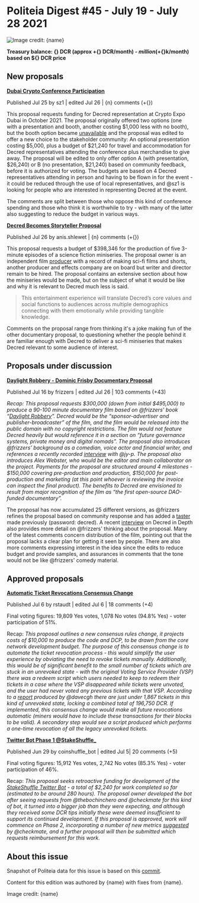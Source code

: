 # Politeia Digest #45 - July 19 - July 28 2021

![Image credit: {name}](img/{path})

**Treasury balance: {} DCR (approx +{} DCR/month) - ${} million (+${}k/month) based on ${} DCR price**

## New proposals

**[Dubai Crypto Conference Participation](https://proposals.decred.org/record/51c4128)**

Published Jul 25 by sz1 | edited Jul 26 | {n} comments (+{})

This proposal requests funding for Decred representation at Crypto Expo Dubai in October 2021. The proposal originally offered two options (one with a presentation and booth, another costing $1,000 less with no booth), but the booth option became [unavailable](https://proposals.decred.org/record/51c4128/comments/6) and the proposal was edited to offer a new choice to the stakeholder community: An optional presentation costing $5,000, plus a budget of $21,240 for travel and accommodation for Decred representatives attending the conference plus merchandise to give away. The proposal will be edited to only offer option A (with presentation, $26,240) or B (no presentation, $21,240) based on community feedback, before it is authorized for voting. The budgets are based on 4 Decred representatives attending in person and having to be flown in for the event - it could be reduced through the use of local representatives, and @sz1 is looking for people who are interested in representing Decred at the event.

The comments are split between those who oppose this kind of conference spending and those who think it is worthwhile to try - with many of the latter also suggesting to reduce the budget in various ways.

**[Decred Becomes Storyteller Proposal](https://proposals.decred.org/record/a3fa55f)**

Published Jul 26 by anis.shlewet | {n} comments (+{})

This proposal requests a budget of $398,346 for the production of five 3-minute episodes of a science fiction miniseries. The proposal owner is an independent film [producer](https://www.imdb.com/name/nm3222266/) with a record of making sci-fi films and shorts, another producer and effects company are on board but writer and director remain to be hired. The proposal contains an extensive section about how the miniseries would be made, but on the subject of what it would be like and why it is relevant to Decred much less is said.

> This entertainment experience will translate Decred’s core values and social functions to audiences across multiple demographics connecting with them emotionally while providing tangible knowledge.

Comments on the proposal range from thinking it's a joke making fun of the other documentary proposal, to questioning whether the people behind it are familiar enough with Decred to deliver a sci-fi miniseries that makes Decred relevant to some audience of interest.

## Proposals under discussion

**[Daylight Robbery - Dominic Frisby Documentary Proposal](https://proposals.decred.org/record/ae609f1)**

Published Jul 16 by frizzers | edited Jul 26 | 103 comments (+43)

*Recap: This proposal requests $300,000 (down from initial $495,000) to produce a 90-100 minute documentary film based on @frizzers’ book “[Daylight Robbery](https://www.penguin.co.uk/books/309/309526/daylight-robbery/9780241360842.html)”. Decred would be the “sponsor-advertiser and publisher-broadcaster” of the film, and the film would be released into the public domain with no copyright restrictions. The film would not feature Decred heavily but would reference it in a section on “future governance systems, private money and digital nomads”. The proposal also introduces @frizzers’ background as a comedian, voice actor and financial writer, and references a recently recorded [interview](https://youtu.be/ZCfIM8IHurU) with @jy-p. The proposal also introduces Alex Webster, who would be the editor and main collaborator on the project. Payments for the proposal are structured around 4 milestones - $150,000 covering pre-production and production, $150,000 for post-production and marketing (at this point whoever is reviewing the invoice can inspect the final product). The benefits to Decred are envisioned to result from major recognition of the film as “the first open-source DAO-funded documentary”.*

The proposal has now accumulated 25 different versions, as @frizzers refines the proposal based on community response and has added a [taster](https://vimeo.com/579454992) made previously (password: decred). A recent [interview](https://youtu.be/WpMKGsQLxic?t=221) on Decred in Depth also provides more detail on @frizzers' thinking about the proposal. Many of the latest comments concern distribution of the film, pointing out that the proposal lacks a clear plan for getting it seen by people. There are also more comments expressing interest in the idea since the edits to reduce budget and provide samples, and assurances in comments that the tone would not be like @frizzers' comedy material.

## Approved proposals

**[Automatic Ticket Revocations Consensus Change](https://proposals.decred.org/record/e2d7b7d)**

Published Jul 6 by rstaudt | edited Jul 6 | 18 comments (+4)

Final voting figures: 19,809 Yes votes, 1,078 No votes (94.8% Yes) - voter participation of 51%.

Recap: *This proposal outlines a new consensus rules change, it projects costs of $10,000 to produce the code and DCP, to be drawn from the core network development budget. The purpose of this consensus change is to automate the ticket revocation process - this would simplify the user experience by obviating the need to revoke tickets manually. Additionally, this would be of significant benefit to the small number of tickets which are stuck in an unrevoked state - with the original Voting Service Provider (VSP) there was a redeem script which users needed to keep to redeem their tickets in a case where the VSP disappeared while tickets were unvoted, and the user had never voted any previous tickets with that VSP. According to a [report](https://gist.github.com/davecgh/01fd24849a9e9a6d822d6d04eba7075d) produced by @davecgh there are just under 1,867 tickets in this kind of unrevoked state, locking a combined total of 196,750 DCR. If implemented, this consensus change would make all future revocations automatic (miners would have to include these transactions for their blocks to be valid). A secondary step would see a script produced which performs a one-time revocation of all the legacy unrevoked tickets.*

**[Twitter Bot Phase 1 @StakeShuffle_](https://proposals.decred.org/record/2895755)**

Published Jun 29 by coinshuffle_bot | edited Jul 5| 20 comments (+5)

Final voting figures: 15,912 Yes votes, 2,742 No votes (85.3% Yes) - voter participation of 46%.

Recap: *This proposal seeks retroactive funding for development of the [StakeShuffle Twitter Bot](https://twitter.com/StakeShuffle_) - a total of $2,240 for work completed so far (estimated to be around 280 hours). The proposal owner developed the bot after seeing requests from @thebochinchero and @checkmate for this kind of bot, it turned into a bigger job than they were expecting, and although they received some DCR tips initially these were deemed insufficient to support its continued development. If this proposal is approved, work will commence on Phase 2, incorporating a number of new metrics [suggested](https://proposals.decred.org/record/2895755/comments/4) by @checkmate, and a further proposal will then be submitted which requests reimbursement for this work.*

## About this issue

Snapshot of Politeia data for this issue is based on this [commit]({link}).

Content for this edition was authored by {name} with fixes from {name}.

Image credit: {name}

